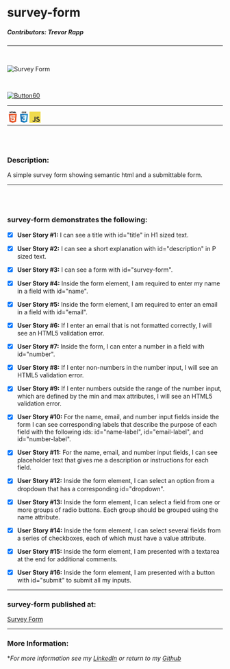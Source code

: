 # survey-form


##### Contributors: Trevor Rapp
 
---

<br>

![Survey Form](https://user-images.githubusercontent.com/11747875/145137171-84d916aa-33ef-4f2a-a9e0-6a6332115d51.gif)

<br>

[![Button60](https://user-images.githubusercontent.com/11747875/145137022-7e0307f1-6ca7-4fcc-ab0a-76a9646528a0.png)](https://trrapp12.github.io/survey-form/)

---

<img align="left" alt="HTML5" width="26px" src="https://raw.githubusercontent.com/github/explore/80688e429a7d4ef2fca1e82350fe8e3517d3494d/topics/html/html.png" />
<img align="left" alt="CSS3" width="26px" src="https://raw.githubusercontent.com/github/explore/80688e429a7d4ef2fca1e82350fe8e3517d3494d/topics/css/css.png" />
<img align="left" alt="JavaScript" width="26px" src="https://raw.githubusercontent.com/github/explore/80688e429a7d4ef2fca1e82350fe8e3517d3494d/topics/javascript/javascript.png" />
<br>

---

<br>
<br>

### Description:

A simple survey form showing semantic html and a submittable form.

---

<br>
<br>

### survey-form demonstrates the following:


- [X] **User Story #1:** I can see a title with id="title" in H1 sized text.

- [X] **User Story #2:** I can see a short explanation with id="description" in P sized text.

- [X] **User Story #3:** I can see a form with id="survey-form".

- [X] **User Story #4:** Inside the form element, I am required to enter my name in a field with id="name".

- [X] **User Story #5:** Inside the form element, I am required to enter an email in a field with id="email".

- [X] **User Story #6:** If I enter an email that is not formatted correctly, I will see an HTML5 validation error.

- [X] **User Story #7:** Inside the form, I can enter a number in a field with id="number".

- [X] **User Story #8:** If I enter non-numbers in the number input, I will see an HTML5 validation error.

- [X] **User Story #9:** If I enter numbers outside the range of the number input, which are defined by the min and max attributes, I will see an HTML5 validation error.

- [X] **User Story #10:** For the name, email, and number input fields inside the form I can see corresponding labels that describe the purpose of each field with the following ids: id="name-label", id="email-label", and id="number-label".

- [X] **User Story #11:** For the name, email, and number input fields, I can see placeholder text that gives me a description or instructions for each field.

- [X] **User Story #12:** Inside the form element, I can select an option from a dropdown that has a corresponding id="dropdown".

- [X] **User Story #13:** Inside the form element, I can select a field from one or more groups of radio buttons. Each group should be grouped using the name attribute.

- [X] **User Story #14:** Inside the form element, I can select several fields from a series of checkboxes, each of which must have a value attribute.

- [X] **User Story #15:** Inside the form element, I am presented with a textarea at the end for additional comments.

- [X] **User Story #16:** Inside the form element, I am presented with a button with id="submit" to submit all my inputs.

---

### survey-form published at: 


[Survey Form](https://trrapp12.github.io/survey-form/)

---

### More Information:

\**For more information see my [LinkedIn](https://www.linkedin.com/in/trevor-rapp-042a1037) or return to my [Github](https://github.com/trrapp12)*


